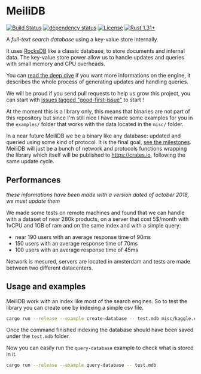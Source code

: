 # MeiliDB

[![Build Status](https://travis-ci.org/Kerollmops/MeiliDB.svg?branch=master)](https://travis-ci.org/Kerollmops/MeiliDB)
[![dependency status](https://deps.rs/repo/github/Kerollmops/MeiliDB/status.svg)](https://deps.rs/repo/github/Kerollmops/MeiliDB)
[![License](https://img.shields.io/github/license/Kerollmops/MeiliDB.svg)](https://github.com/Kerollmops/MeiliDB)
[![Rust 1.31+](https://img.shields.io/badge/rust-1.31+-lightgray.svg)](
https://www.rust-lang.org)

A _full-text search database_ using a key-value store internally.

It uses [RocksDB](https://github.com/facebook/rocksdb) like a classic database, to store documents and internal data. The key-value store power allow us to handle updates and queries with small memory and CPU overheads.

You can [read the deep dive](deep-dive.md) if you want more informations on the engine, it describes the whole process of generating updates and handling queries.

We will be proud if you send pull requests to help us grow this project, you can start with [issues tagged "good-first-issue"](https://github.com/Kerollmops/MeiliDB/issues?q=is%3Aissue+is%3Aopen+label%3A%22good+first+issue%22) to start !

At the moment this is a library only, this means that binaries are not part of this repository but since I'm still nice I have made some examples for you in the `examples/` folder that works with the data located in the `misc/` folder.

In a near future MeiliDB we be a binary like any database: updated and queried using some kind of protocol. It is the final goal, [see the milestones](https://github.com/Kerollmops/MeiliDB/milestones). MeiliDB will just be a bunch of network and protocols functions wrapping the library which itself will be published to https://crates.io, following the same update cycle.



## Performances

_these informations have been made with a version dated of october 2018, we must update them_

We made some tests on remote machines and found that we can handle with a dataset of near 280k products, on a server that cost 5$/month with 1vCPU and 1GB of ram and on the same index and with a simple query:

- near 190 users with an average response time of 90ms
- 150 users with an average response time of 70ms
- 100 users with an average response time of 45ms

Network is mesured, servers are located in amsterdam and tests are made between two different datacenters.



## Usage and examples

MeiliDB work with an index like most of the search engines.
So to test the library you can create one by indexing a simple csv file.

```bash
cargo run --release --example create-database -- test.mdb misc/kaggle.csv
```

Once the command finished indexing the database should have been saved under the `test.mdb` folder.

Now you can easily run the `query-database` example to check what is stored in it.

```bash
cargo run --release --example query-database -- test.mdb
```

